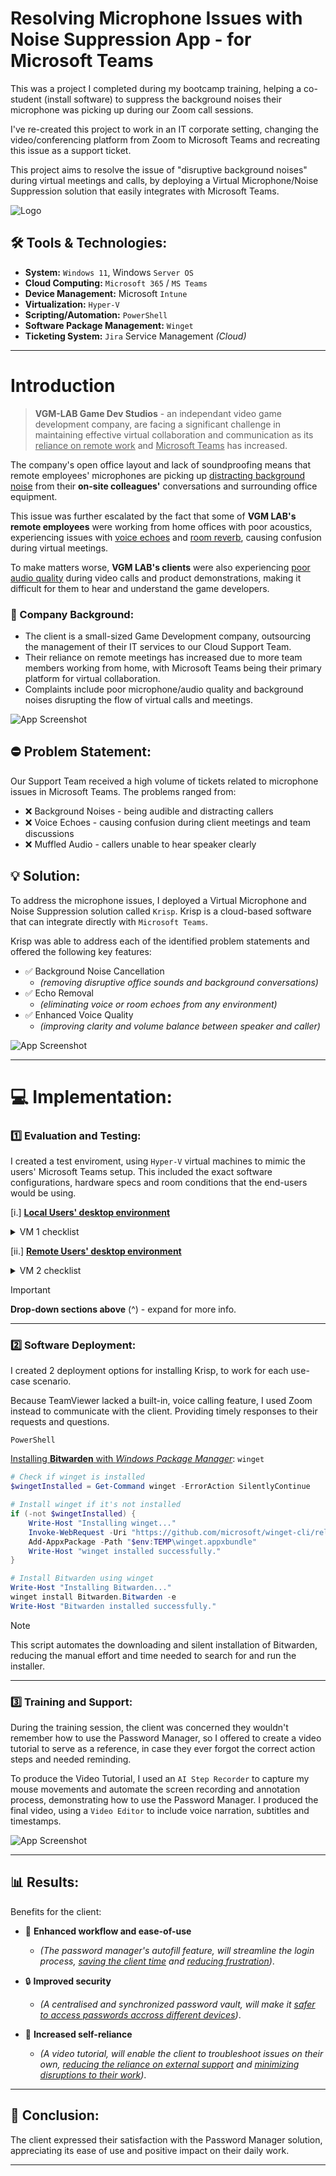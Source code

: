 # Resolving Microphone Issues with Noise Suppression App - for Microsoft Teams

This was a project I completed during my bootcamp training, helping a co-student (install software) to suppress the background noises their microphone was picking up during our Zoom call sessions. 

I've re-created this project to work in an IT corporate setting, changing the video/conferencing platform from Zoom to Microsoft Teams and recreating this issue as a support ticket. 

This project aims to resolve the issue of "disruptive background noises" during virtual meetings and calls, by deploying a Virtual Microphone/Noise Suppression solution that easily integrates with Microsoft Teams.

![Logo](https://dev-to-uploads.s3.amazonaws.com/uploads/articles/th5xamgrr6se0x5ro4g6.png)

## 🛠 Tools & Technologies:

- **System:** `Windows 11`, Windows `Server OS`
- **Cloud Computing:** `Microsoft 365` / `MS Teams`
- **Device Management:** Microsoft `Intune`
- **Virtualization:** `Hyper-V`
- **Scripting/Automation:** `PowerShell`
- **Software Package Management:** `Winget`
- **Ticketing System:** `Jira` Service Management *(Cloud)*

---

# Introduction

> **VGM-LAB Game Dev Studios** - an independant video game development company, are facing a significant challenge in maintaining effective virtual collaboration and communication as its <ins>reliance on remote work</ins> and <ins>Microsoft Teams</ins> has increased.

The company's open office layout and lack of soundproofing means that remote employees' microphones are picking up <ins>distracting background noise</ins> from their **on-site colleagues'** conversations and surrounding office equipment. 

This issue was further escalated by the fact that some of **VGM LAB's remote employees** were working from home offices with poor acoustics, experiencing issues with <ins>voice echoes</ins> and <ins>room reverb</ins>, causing confusion during virtual meetings.

To make matters worse, **VGM LAB's clients** were also experiencing <ins>poor audio quality</ins> during video calls and product demonstrations, making it difficult for them to hear and understand the game developers.

### 🏢 Company Background:
- The client is a small-sized Game Development company, outsourcing the management of their IT services to our Cloud Support Team.
- Their reliance on remote meetings has increased due to more team members working from home, with Microsoft Teams being their primary platform for virtual collaboration.
- Complaints include poor microphone/audio quality and background noises disrupting the flow of virtual calls and meetings.

![App Screenshot](https://via.placeholder.com/468x300?text=App+Screenshot+Here)


## ⛔ Problem Statement:
Our Support Team received a high volume of tickets related to microphone issues in Microsoft Teams. The problems ranged from:

- ❌ Background Noises - being audible and distracting callers
- ❌ Voice Echoes - causing confusion during client meetings and team discussions
- ❌ Muffled Audio - callers unable to hear speaker clearly


## 💡 Solution:
To address the microphone issues, I deployed a Virtual Microphone and Noise Suppression solution called `Krisp`. Krisp is a cloud-based software that can integrate directly with `Microsoft Teams`. 

Krisp was able to address each of the identified problem statements and offered the following key features:
- ✅ Background Noise Cancellation
  - *(removing disruptive office sounds and background conversations)*
- ✅ Echo Removal
  - *(eliminating voice or room echoes from any environment)* 
- ✅ Enhanced Voice Quality
  - *(improving clarity and volume balance between speaker and caller)*   

![App Screenshot](https://via.placeholder.com/468x300?text=App+Screenshot+Here)

---

# 💻 Implementation:

### 1️⃣ Evaluation and Testing:
I created a test enviroment, using `Hyper-V` virtual machines to mimic the users' Microsoft Teams setup. This included the exact software configurations, hardware specs and room conditions that the end-users would be using.


[i.] <ins>**Local Users' desktop environment**</ins>

<details><summary>VM 1 checklist</summary>

  `On-Prem VM`
  - [x] **OS**: `Windows 11`
  - [x] **Hardware Specs**: CPU: *2 cores* | RAM: *8GB (8192)* | HDD1: *256GB*
  - [x] **Device Management**: local `Active Directory` on `Windows Server OS`
  - [x] **Teams Setup**: `Teams` <ins>(classic)</ins>

</details>

[ii.] <ins>**Remote Users' desktop environment**</ins>

<details><summary>VM 2 checklist</summary>

  `Cloud VM`
  - [x] **OS**: `Windows 11`
  - [x] **Hardware Specs**: CPU: *2 cores* | RAM: *8GB (8192)* | HDD1: *256GB*
  - [x] **Device Management**: `Microsoft Entra ID` / `Intune`
  - [x] **License**: `Microsoft 365` E5 
  - [x] **Teams Setup**: `Teams` <ins>(new)</ins>

</details>

> [!IMPORTANT]
> **Drop-down sections above** (^) - expand for more info.

---

### 2️⃣ Software Deployment:
I created 2 deployment options for installing Krisp, to work for each use-case scenario.

Because TeamViewer lacked a built-in, voice calling feature, I used Zoom instead to communicate with the client. Providing timely responses to their requests and questions.

`PowerShell` 

<ins>Installing **Bitwarden** with *Windows Package Manager*</ins>: `winget`

```powershell
# Check if winget is installed
$wingetInstalled = Get-Command winget -ErrorAction SilentlyContinue

# Install winget if it's not installed
if (-not $wingetInstalled) {
    Write-Host "Installing winget..."
    Invoke-WebRequest -Uri "https://github.com/microsoft/winget-cli/releases/latest/download/Microsoft.DesktopAppInstaller_8wekyb3d8bbwe.appxbundle" -OutFile "$env:TEMP\winget.appxbundle"
    Add-AppxPackage -Path "$env:TEMP\winget.appxbundle"
    Write-Host "winget installed successfully."
}

# Install Bitwarden using winget
Write-Host "Installing Bitwarden..."
winget install Bitwarden.Bitwarden -e
Write-Host "Bitwarden installed successfully."

```
> [!NOTE]
> This script automates the downloading and silent installation of Bitwarden, reducing the manual effort and time needed to search for and run the installer.

---

### 3️⃣ Training and Support:
During the training session, the client was concerned they wouldn't remember how to use the Password Manager, so I offered to create a video tutorial to serve as a reference, in case they ever forgot the correct action steps and needed reminding.  

To produce the Video Tutorial, I used an `AI Step Recorder` to capture my mouse movements and automate the screen recording and annotation process, demonstrating how to use the Password Manager. I produced the final video, using a `Video Editor` to include voice narration, subtitles and timestamps.

![App Screenshot](https://via.placeholder.com/468x300?text=App+Screenshot+Here)

---

## 📊 Results:
Benefits for the client:
- 🚀 **Enhanced workflow and ease-of-use**
    - *(The password manager's autofill feature, will streamline the login process, <ins>saving the client time</ins> and <ins>reducing frustration</ins>)*.
    
- 🔒 **Improved security**
    - *(A centralised and synchronized password vault, will make it <ins>safer to access passwords accross different devices</ins>)*.
    
- 🧠 **Increased self-reliance**
    - *(A video tutorial, will enable the client to troubleshoot issues on their own, <ins>reducing the reliance on external support</ins> and <ins>minimizing disruptions to their work</ins>)*.

---

## 🎉 Conclusion:
The client expressed their satisfaction with the Password Manager solution, appreciating its ease of use and positive impact on their daily work.

---
